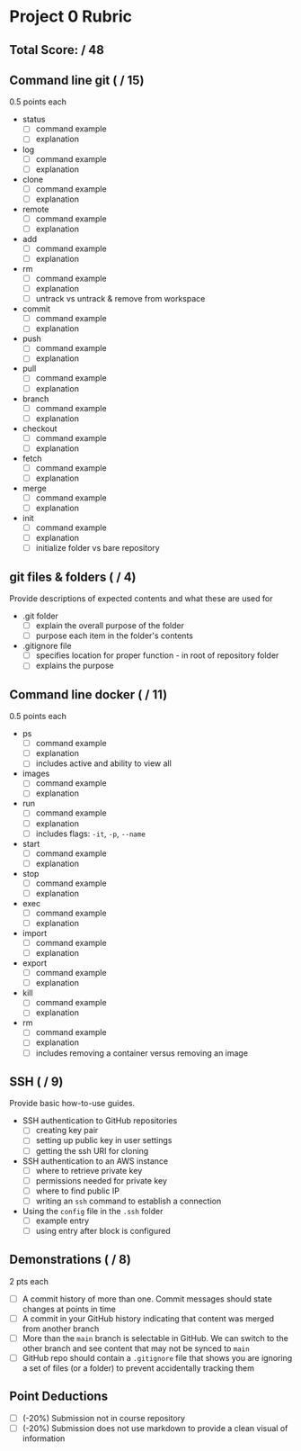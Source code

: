 # Project 0 Rubric

## Total Score: / 48

## Command line git ( / 15)

0.5 points each

- status
    - [ ] command example
    - [ ] explanation
- log
    - [ ] command example
    - [ ] explanation
- clone
    - [ ] command example
    - [ ] explanation
- remote
    - [ ] command example
    - [ ] explanation
- add
    - [ ] command example
    - [ ] explanation
- rm 
    - [ ] command example
    - [ ] explanation
    - [ ] untrack vs untrack & remove from workspace
- commit
    - [ ] command example
    - [ ] explanation
- push
    - [ ] command example
    - [ ] explanation
- pull
    - [ ] command example
    - [ ] explanation
- branch
    - [ ] command example
    - [ ] explanation
- checkout
    - [ ] command example
    - [ ] explanation
- fetch
    - [ ] command example
    - [ ] explanation
- merge
    - [ ] command example
    - [ ] explanation
- init
    - [ ] command example
    - [ ] explanation
    - [ ] initialize folder vs bare repository

## git files & folders ( / 4)

Provide descriptions of expected contents and what these are used for

- .git folder
    - [ ] explain the overall purpose of the folder
    - [ ] purpose each item in the folder's contents
- .gitignore file
    - [ ] specifies location for proper function - in root of repository folder
    - [ ] explains the purpose

## Command line docker ( / 11)

0.5 points each

- ps
    - [ ] command example
    - [ ] explanation
    - [ ] includes active and ability to view all
- images
    - [ ] command example
    - [ ] explanation
- run
    - [ ] command example
    - [ ] explanation
    - [ ] includes flags: `-it`, `-p`, `--name`
- start
    - [ ] command example
    - [ ] explanation
- stop
    - [ ] command example
    - [ ] explanation
- exec
    - [ ] command example
    - [ ] explanation
- import
    - [ ] command example
    - [ ] explanation
- export
    - [ ] command example
    - [ ] explanation
- kill
    - [ ] command example
    - [ ] explanation
- rm
    - [ ] command example
    - [ ] explanation
    - [ ] includes removing a container versus removing an image

## SSH ( / 9)

Provide basic how-to-use guides.

- SSH authentication to GitHub repositories
    - [ ] creating key pair
    - [ ] setting up public key in user settings
    - [ ] getting the ssh URI for cloning
- SSH authentication to an AWS instance
    - [ ] where to retrieve private key
    - [ ] permissions needed for private key
    - [ ] where to find public IP
    - [ ] writing an `ssh` command to establish a connection
- Using the `config` file in the `.ssh` folder
    - [ ] example entry
    - [ ] using entry after block is configured

## Demonstrations ( / 8)

2 pts each

- [ ] A commit history of more than one.  Commit messages should state changes at points in time
- [ ] A commit in your GitHub history indicating that content was merged from another branch
- [ ] More than the `main` branch is selectable in GitHub.  We can switch to the other branch and see content that may not be synced to `main`
- [ ] GitHub repo should contain a `.gitignore` file that shows you are ignoring a set of files (or a folder) to prevent accidentally tracking them

## Point Deductions

- [ ] (-20%) Submission not in course repository
- [ ] (-20%) Submission does not use markdown to provide a clean visual of information
